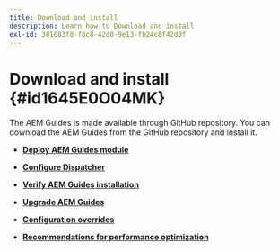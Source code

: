 ```yaml
---
title: Download and install
description: Learn how to Download and install
exl-id: 301683f8-f8c8-42d0-9e13-fb24c8f42d0f
---
```

# Download and install {#id1645E0O04MK}

The AEM Guides is made available through GitHub repository. You can download the AEM Guides from the GitHub repository and install it.

-   **[Deploy AEM Guides module](download-install-dxml-first-time.md)**  

-   **[Configure Dispatcher](download-install-configure-dispatcher.md)**  

-   **[Verify AEM Guides installation](download-install-verify-dxml-installation.md)**  

-   **[Upgrade AEM Guides](download-install-upgrade-dxml.md)**  

-   **[Configuration overrides](download-install-additional-config-override.md)**  

-   **[Recommendations for performance optimization](download-install-recommend-perf-optimiz.md)**
